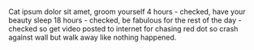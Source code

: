 Cat ipsum dolor sit amet, groom yourself 4 hours - checked, have your beauty sleep 18 hours - checked, be fabulous for the rest of the day - checked so get video posted to internet for chasing red dot so crash against wall but walk away like nothing happened. 
